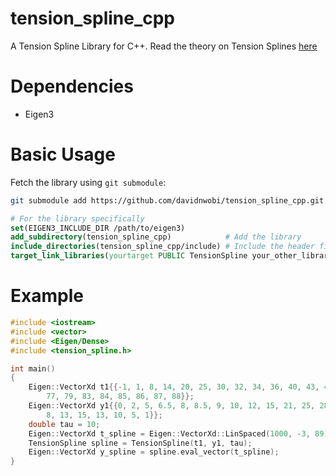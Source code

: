 # tension_spline_cpp
A Tension Spline Library for C++. Read the theory on Tension Splines [here](Math212_ProjectReport.pdf)

# Dependencies
- Eigen3

# Basic Usage
Fetch the library using `git submodule`:
```bash
git submodule add https://github.com/davidnwobi/tension_spline_cpp.git
```
```cmake
# For the library specifically
set(EIGEN3_INCLUDE_DIR /path/to/eigen3)
add_subdirectory(tension_spline_cpp)            # Add the library
include_directories(tension_spline_cpp/include) # Include the header files
target_link_libraries(yourtarget PUBLIC TensionSpline your_other_libraries) # Link the library
```

# Example
```cpp
#include <iostream>
#include <vector>
#include <Eigen/Dense>
#include <tension_spline.h>

int main()
{ 
    Eigen::VectorXd t1{{-1, 1, 8, 14, 20, 25, 30, 32, 34, 36, 40, 43, 46, 47, 47.75, 48, 49, 52, 55, 59, 63, 70, 73,
        77, 79, 83, 84, 85, 86, 87, 88}};
    Eigen::VectorXd y1{{0, 2, 5, 6.5, 8, 8.5, 9, 10, 12, 15, 21, 25, 28, 22, 16, 12, 10, 9.5, 9, 8.5, 7.5, 5, 4, 5.5,
        8, 13, 15, 13, 10, 5, 1}};
    double tau = 10;
    Eigen::VectorXd t_spline = Eigen::VectorXd::LinSpaced(1000, -3, 89);
    TensionSpline spline = TensionSpline(t1, y1, tau);
    Eigen::VectorXd y_spline = spline.eval_vector(t_spline);
}

```